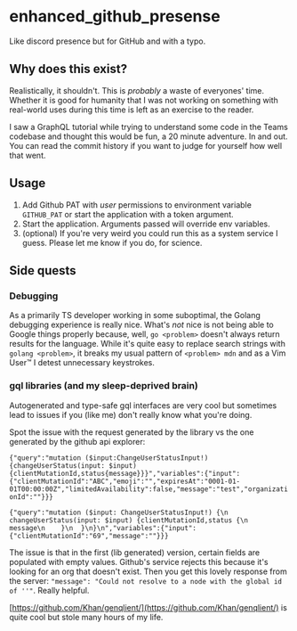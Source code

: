 # enhanced_github_presense

Like discord presence but for GitHub and with a typo.

## Why does this exist?

Realistically, it shouldn't. This is _probably_ a waste of everyones' time. Whether it is good for humanity that I was not working on something with real-world uses during this time is left as an exercise to the reader. 

I saw a GraphQL tutorial while trying to understand some code in the Teams codebase and thought this would be fun, a 20 minute adventure. In and out. You can read the commit history if you want to judge for yourself how well that went.

## Usage

1. Add Github PAT with _user_ permissions to environment variable `GITHUB_PAT` or start the application with a token argument.
2. Start the application. Arguments passed will override env variables.
3. (optional) If you're very weird you could run this as a system service I guess. Please let me know if you do, for science.

## Side quests

### Debugging

As a primarily TS developer working in some suboptimal, the Golang debugging experience is really nice. What's _not_ nice is not being able to Google things properly because, well, `go <problem>` doesn't always return results for the language. While it's quite easy to replace search strings with `golang <problem>`, it breaks my usual pattern of `<problem> mdn` and as a Vim User™️ I detest unnecessary keystrokes.

### gql libraries (and my sleep-deprived brain)

Autogenerated and type-safe gql interfaces are very cool but sometimes lead to issues if you (like me) don't really know what you're doing.

Spot the issue with the request generated by the library vs the one generated by the github api explorer:

`{"query":"mutation ($input:ChangeUserStatusInput!){changeUserStatus(input: $input){clientMutationId,status{message}}}","variables":{"input":{"clientMutationId":"ABC","emoji":"","expiresAt":"0001-01-01T00:00:00Z","limitedAvailability":false,"message":"test","organizationId":""}}}`

`{"query":"mutation ($input: ChangeUserStatusInput!) {\n  changeUserStatus(input: $input) {clientMutationId,status {\n      message\n    }\n  }\n}\n","variables":{"input":{"clientMutationId":"69","message":""}}}` 

The issue is that in the first (lib generated) version, certain fields are populated with empty values. Github's service rejects this because it's looking for an org that doesn't exist. Then you get this lovely response from the server: `"message": "Could not resolve to a node with the global id of ''"`. Really helpful. 

[https://github.com/Khan/genqlient/](https://github.com/Khan/genqlient/) is quite cool but stole many hours of my life.
